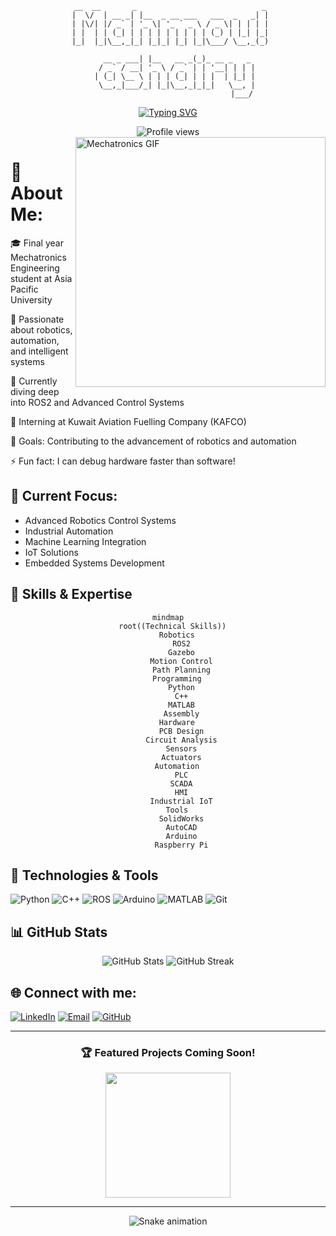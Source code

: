 <div align="center">
  
```ascii
  __  __       _                            _ 
 |  \/  | __ _| |__  _ __ ___   ___  _   _| |
 | |\/| |/ _` | '_ \| '_ ` _ \ / _ \| | | | |
 | |  | | (_| | | | | | | | | | (_) | |_| |_|
 |_|  |_|\__,_|_| |_|_| |_| |_|\___/ \__,_(_)
                                              
     __ _ ___| |__   __ _(_)_ __ _   _ 
    / _` / __| '_ \ / _` | | '__| | | |
   | (_| \__ \ | | | (_| | | |  | |_| |
    \__,_|___/_| |_|\__,_|_|_|   \__, |
                                  |___/ 
```

[![Typing SVG](https://readme-typing-svg.herokuapp.com?font=Fira+Code&pause=1000&color=C4A467&center=true&vCenter=true&width=435&lines=Mechatronics+Engineer;Robotics+Enthusiast;Automation+Specialist;Problem+Solver;Innovation+Driver)](https://git.io/typing-svg)

<img src="https://komarev.com/ghpvc/?username=mahmoud-khairy&style=flat-square&color=C4A467" alt="Profile views"/>

</div>

<img align="right" alt="Mechatronics GIF" width="400" src="https://media.giphy.com/media/qgQUggAC3Pfv687qPC/giphy.gif"/>

# 💫 About Me:
🎓 Final year Mechatronics Engineering student at Asia Pacific University

🔬 Passionate about robotics, automation, and intelligent systems

🌱 Currently diving deep into ROS2 and Advanced Control Systems

💼 Interning at Kuwait Aviation Fuelling Company (KAFCO)

🎯 Goals: Contributing to the advancement of robotics and automation

⚡ Fun fact: I can debug hardware faster than software!

## 🚀 Current Focus:
- Advanced Robotics Control Systems
- Industrial Automation
- Machine Learning Integration
- IoT Solutions
- Embedded Systems Development

## 🎯 Skills & Expertise

<div align="center">

```mermaid
mindmap
  root((Technical Skills))
    Robotics
      ROS2
      Gazebo
      Motion Control
      Path Planning
    Programming
      Python
      C++
      MATLAB
      Assembly
    Hardware
      PCB Design
      Circuit Analysis
      Sensors
      Actuators
    Automation
      PLC
      SCADA
      HMI
      Industrial IoT
    Tools
      SolidWorks
      AutoCAD
      Arduino
      Raspberry Pi
```

</div>

## 🔧 Technologies & Tools
![Python](https://img.shields.io/badge/Python-3776AB?style=for-the-badge&logo=python&logoColor=white)
![C++](https://img.shields.io/badge/C++-00599C?style=for-the-badge&logo=c%2B%2B&logoColor=white)
![ROS](https://img.shields.io/badge/ROS-22314E?style=for-the-badge&logo=ros&logoColor=white)
![Arduino](https://img.shields.io/badge/Arduino-00979D?style=for-the-badge&logo=Arduino&logoColor=white)
![MATLAB](https://img.shields.io/badge/MATLAB-0076A8?style=for-the-badge&logo=mathworks&logoColor=white)
![Git](https://img.shields.io/badge/Git-F05032?style=for-the-badge&logo=git&logoColor=white)

## 📊 GitHub Stats
<div align="center">
  <img src="https://github-readme-stats.vercel.app/api?username=mahmoud-khairy&show_icons=true&theme=gruvbox" alt="GitHub Stats" />
  <img src="https://github-readme-streak-stats.herokuapp.com/?user=mahmoud-khairy&theme=gruvbox" alt="GitHub Streak" />
</div>

## 🌐 Connect with me:
[![LinkedIn](https://img.shields.io/badge/LinkedIn-0077B5?style=for-the-badge&logo=linkedin&logoColor=white)](https://www.linkedin.com/in/mody-khairy-0023322ba/)
[![Email](https://img.shields.io/badge/Email-D14836?style=for-the-badge&logo=gmail&logoColor=white)](mailto:tp066167@mail.apu.edu.my)
[![GitHub](https://img.shields.io/badge/GitHub-100000?style=for-the-badge&logo=github&logoColor=white)](https://github.com/mahmoud-khairy)

---

<div align="center">

### 🏆 Featured Projects Coming Soon!

<img src="https://media.giphy.com/media/3oKIPEqDGUULpEU0aQ/giphy.gif" width="200"/>

</div>

---

<div align="center">
  <img src="https://raw.githubusercontent.com/mahmoud-khairy/mahmoud-khairy/output/github-contribution-grid-snake-dark.svg" alt="Snake animation" />
</div>
